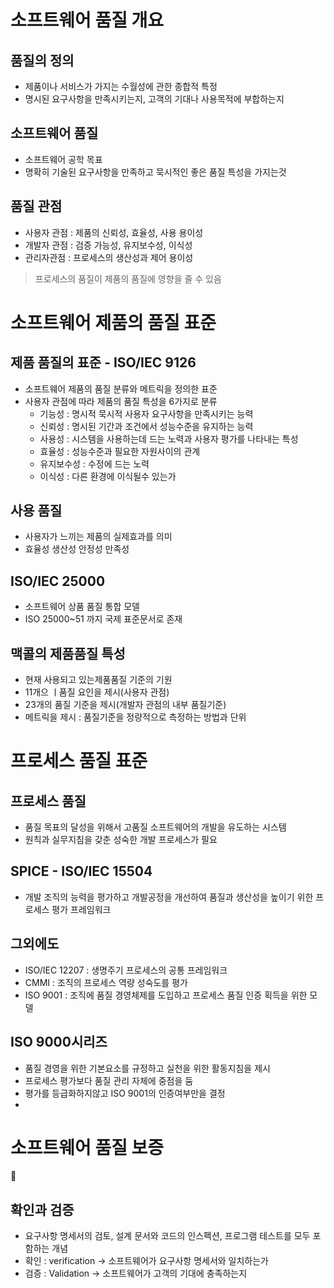 # 소프트웨어 품질 개요
## 품질의 정의
- 제품이나 서비스가 가지는 수월성에 관한 종합적 특정
- 명시된 요구사항을 만족시키는지, 고객의 기대나 사용목적에 부합하는지

## 소프트웨어 품질
- 소프트웨어 공학 목표
- 명확히 기술된 요구사항을 만족하고 묵시적인 좋은 품질 특성을 가지는것

## 품질 관점
- 사용자 관점 : 제품의 신뢰성, 효율성, 사용 용이성
- 개발자 관점 : 검증 가능성, 유지보수성, 이식성
- 관리자관점 : 프로세스의 생산성과 제어 용이성

> 프로세스의 품질이 제품의 품질에 영향을 줄 수 있음

# 소프트웨어 제품의 품질 표준
## 제품 품질의 표준 - ISO/IEC 9126
- 소프트웨어 제품의 품질 분류와 메트릭을 정의한 표준
- 사용자 관점에 따라 제품의 품질 특성을 6가지로 분류
  - 기능성 : 명시적 묵시적 사용자 요구사항을 만족시키는 능력
  - 신뢰성 : 명시된 기간과 조건에서 성능수준을 유지하는 능력
  - 사용성 : 시스템을 사용하는데 드는 노력과 사용자 평가를 나타내는 특성
  - 효율성 : 성능수준과 필요한 자원사이의 관계
  - 유지보수성 : 수정에 드는 노력
  - 이식성 : 다른 환경에 이식될수 있는가
 
## 사용 품질
- 사용자가 느끼는 제품의 실제효과를 의미
- 효율성 생산성 안정성 만족성

## ISO/IEC 25000
- 소프트웨어 상품 품질 통합 모델
- ISO 25000~51 까지 국제 표준문서로 존재

## 맥콜의 제품품질 특성
- 현재 사용되고 있는제품품질 기준의 기원
- 11개으 ㅣ품질 요인을 제시(사용자 관점)
- 23개의 품질 기준을 제시(개발자 관점의 내부 품질기준)
- 메트릭을 제시 : 품질기준을 정량적으로 측정하는 방법과 단위


# 프로세스 품질 표준

## 프로세스 품질
- 품질 목표의 달성을 위해서 고품질 소프트웨어의 개발을 유도하는 시스템
- 원칙과 실무지침을 갖춘 성숙한 개발 프로세스가 필요

## SPICE - ISO/IEC 15504
- 개발 조직의 능력을 평가하고 개발공정을 개선하여 품질과 생산성을 높이기 위한 프로세스 평가 프레임워크

## 그외에도
- ISO/IEC 12207 : 생명주기 프로세스의 공통 프레임워크
- CMMI : 조직의 프로세스 역량 성숙도를 평가
- ISO 9001 : 조직에 품질 경영체제를 도입하고 프로세스 품질 인증 획득을 위한 모델

## ISO 9000시리즈
- 품질 경영을 위한 기본요소를 규정하고 실천을 위한 활동지침을 제시
- 프로세스 평가보다 품질 관리 자체에 중점을 둠
- 평가를 등급화하지않고 ISO 9001의 인증여부만을 결정
- 

# 소프트웨어 품질 보증

## 확인과 검증
- 요구사항 명세서의 검토, 설계 문서와 코드의 인스펙션, 프로그램 테스트를 모두 포함하는 개념
- 확인 : verification -> 소프트웨어가 요구사항 명세서와 일치하는가
- 검증 : Validation -> 소프트웨어가 고객의 기대에 충족하는지


